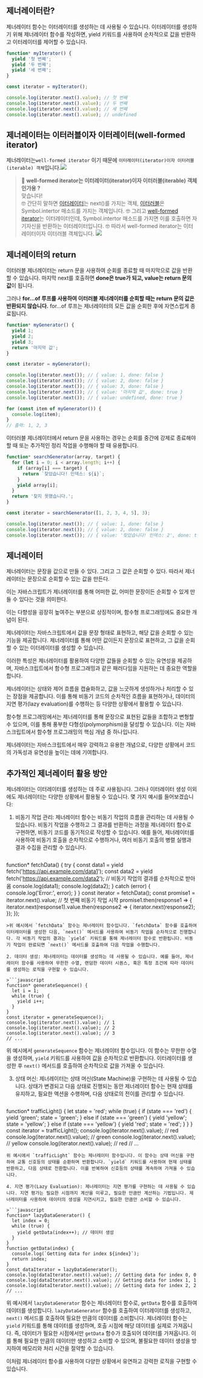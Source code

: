 ## 제너레이터란?

제너레이터 함수는 이터레이터를 생성하는 데 사용될 수 있습니다. 이터레이터를 생성하기 위해 제너레이터 함수를 작성하면, yield 키워드를 사용하여 순차적으로 값을 반환하고 이터레이터를 제어할 수 있습니다.

```javascript
function* myIterator() {
  yield '첫 번째';
  yield '두 번째';
  yield '세 번째';
}

const iterator = myIterator();

console.log(iterator.next().value); // 첫 번째
console.log(iterator.next().value); // 두 번째
console.log(iterator.next().value); // 세 번째
console.log(iterator.next().value); // undefined

```
## 제너레이터는 이터러블이자 이터레이터(well-formed iterator)
제너레이터는`well-formed iterator` 이기 때문에 `이터레이터(iterator)이자 이터러블(iterable) 객체`입니다.![](https://velog.velcdn.com/images/boyeon_jeong/post/acc5ccde-bbaf-46e1-9a05-2adaec95a7b9/image.png)


> 🔎 **well-formed iterator는 이터레이터(iterator)이자 이터러블(iterable) 객체인가용 ?**<br/>
맞습니다!<br/>
🤓 간단히 말하면 [이터레이터](https://velog.io/@boyeon_jeong/%EC%9D%B4%ED%84%B0%EB%9F%AC%EB%B8%94-%EC%9D%B4%ED%84%B0%EB%A0%88%EC%9D%B4%ED%84%B0-%ED%94%84%EB%A1%9C%ED%86%A0%EC%BB%AC)는 next()를 가지는 객체, [이터러블](https://velog.io/@boyeon_jeong/%EC%9D%B4%ED%84%B0%EB%9F%AC%EB%B8%94-%EC%9D%B4%ED%84%B0%EB%A0%88%EC%9D%B4%ED%84%B0-%ED%94%84%EB%A1%9C%ED%86%A0%EC%BB%AC)은 Symbol.intertor 매소드를 가지는 객체입니다.
🤓 그리고 [well-formed iterator](https://velog.io/@boyeon_jeong/%EC%82%AC%EC%9A%A9%EC%9E%90-%EC%A0%95%EC%9D%98-%EC%9D%B4%ED%84%B0%EB%9F%AC%EB%B8%94)는 이터레이터인데, Symbol.intertor 매소드를 가지면 이를 호출하면 자기자신을 반환하는 이터레이터입니다.
🤓 따라서 well-formed iterator는 이터레이터이자 이터러블 객체입니다.
![](https://velog.velcdn.com/images/boyeon_jeong/post/f9fbb05e-0cf2-42da-81ab-fe2b3c6ac66c/image.png)


## 제너레이터의 return
이터러블 제너레이터는 return 문을 사용하여 순회를 종료할 때 마지막으로 값을 반환할 수 있습니다. 마지막 next를 호출하면 **done은 true가 되고, value는 return 문의 값**이 됩니다.

그러나 **for...of 루프를 사용하여 이터러블 제너레이터를 순회할 때는 return 문의 값은 반환되지 않습니다.** for...of 루프는 제너레이터의 모든 값을 순회한 후에 자연스럽게 종료됩니다.

```javascript
function* myGenerator() {
  yield 1;
  yield 2;
  yield 3;
  return '마지막 값';
}

const iterator = myGenerator();

console.log(iterator.next()); // { value: 1, done: false }
console.log(iterator.next()); // { value: 2, done: false }
console.log(iterator.next()); // { value: 3, done: false }
console.log(iterator.next()); // { value: '마지막 값', done: true }
console.log(iterator.next()); // { value: undefined, done: true }

for (const item of myGenerator()) {
  console.log(item);
}
// 출력: 1, 2, 3
```

이터러블 제너레이터에서 return 문을 사용하는 경우는 순회를 중간에 강제로 종료해야 할 때 또는 추가적인 정리 작업을 수행해야 할 때 유용합니다. 

```javascript
function* searchGenerator(array, target) {
  for (let i = 0; i < array.length; i++) {
    if (array[i] === target) {
      return `찾았습니다! 인덱스: ${i}`;
    }
    yield array[i];
  }
  return '찾지 못했습니다.';
}

const iterator = searchGenerator([1, 2, 3, 4, 5], 3);

console.log(iterator.next()); // { value: 1, done: false }
console.log(iterator.next()); // { value: 2, done: false }
console.log(iterator.next()); // { value: '찾았습니다! 인덱스: 2', done: true }
```

## 제너레이터 

제너레이터는 문장을 값으로 만들 수 있다. 그리고 그 값은 순회할 수 있다. 따라서 제너레이터는 문장으로 순회할 수 있는 값을 만든다.

이는 자바스크립트가 제너레이터를 통해 어떠한 값, 어떠한 문장이든 순회할 수 있게 만들 수 있다는 것을 의미한다.

이는 다향성을 굉장히 높여주는 부분으로 상징적이며, 함수형 프로그래밍에도 중요한 개념이 된다.

제너레이터는 자바스크립트에서 값을 문장 형태로 표현하고, 해당 값을 순회할 수 있는 기능을 제공합니다. 제너레이터를 통해 어떤 값이든지 문장으로 표현하고, 그 값을 순회할 수 있는 이터레이터를 생성할 수 있습니다.

이러한 특성은 제너레이터를 활용하여 다양한 값들을 순회할 수 있는 유연성을 제공하며, 자바스크립트에서 함수형 프로그래밍과 같은 패러다임을 지원하는 데 중요한 역할을 합니다.

제너레이터는 상태와 제어 흐름을 캡슐화하고, 값을 느긋하게 생성하거나 처리할 수 있는 장점을 제공합니다. 이를 통해 비동기 코드의 순차적인 흐름을 표현하거나, 데이터의 지연 평가(lazy evaluation)를 수행하는 등 다양한 상황에서 활용할 수 있습니다.

함수형 프로그래밍에서는 제너레이터를 통해 문장으로 표현된 값들을 조합하고 변형할 수 있으며, 이를 통해 풍부한 다형성(polymorphism)을 달성할 수 있습니다. 이는 자바스크립트에서 함수형 프로그래밍의 핵심 개념 중 하나입니다.

제너레이터는 자바스크립트에서 매우 강력하고 유용한 개념으로, 다양한 상황에서 코드의 가독성과 유연성을 높이는 데에 기여합니다.


## 추가적인 제너레이터 활용 방안
제너레이터는 이터레이터를 생성하는 데 주로 사용됩니다. 그러나 이터레이터 생성 이외에도 제너레이터는 다양한 상황에서 활용될 수 있습니다. 몇 가지 예시를 들어보겠습니다:

1. 비동기 작업 관리: 제너레이터 함수는 비동기 작업의 흐름을 관리하는 데 사용될 수 있습니다. 비동기 작업을 수행하고 그 결과를 반환하는 과정을 제너레이터 함수로 구현하면, 비동기 코드를 동기적으로 작성할 수 있습니다. 예를 들어, 제너레이터를 사용하여 비동기 호출을 순차적으로 수행하거나, 여러 비동기 호출의 병렬 실행과 결과 수집을 관리할 수 있습니다.

>```javascript
function* fetchData() {
  try {
    const data1 = yield fetch('https://api.example.com/data1');
    const data2 = yield fetch('https://api.example.com/data2');
    // 비동기 작업의 결과를 순차적으로 받아옴
    console.log(data1);
    console.log(data2);
  } catch (error) {
    console.log('Error:', error);
  }
}
const iterator = fetchData();
const promise1 = iterator.next().value; // 첫 번째 비동기 작업 시작
promise1.then(response1 => {
  iterator.next(response1).value.then(response2 => {
    iterator.next(response2);
  });
});
```
>위 예시에서 `fetchData` 함수는 제너레이터 함수입니다. `fetchData` 함수를 호출하여 이터레이터를 생성한 다음, `next()` 메서드를 사용하여 비동기 작업을 순차적으로 진행합니다. 각 비동기 작업의 결과는 `yield` 키워드를 통해 제너레이터 함수로 반환됩니다. 비동기 작업이 완료되면 `next()` 메서드를 호출하여 다음 작업을 수행합니다.

2. 데이터 생성: 제너레이터는 데이터를 생성하는 데 사용될 수 있습니다. 예를 들어, 제너레이터 함수를 사용하여 무한한 수열, 랜덤한 데이터 시퀀스, 혹은 특정 조건에 따라 데이터를 생성하는 로직을 구현할 수 있습니다.

>```javascript
function* generateSequence() {
  let i = 1;
  while (true) {
    yield i++;
  }
}
const iterator = generateSequence();
console.log(iterator.next().value); // 1
console.log(iterator.next().value); // 2
console.log(iterator.next().value); // 3
// ...
```
위 예시에서 `generateSequence` 함수는 제너레이터 함수입니다. 이 함수는 무한한 수열을 생성하며, `yield` 키워드를 사용하여 값을 순차적으로 반환합니다. 이터레이터를 생성한 후 `next()` 메서드를 호출하여 순차적으로 값을 가져올 수 있습니다.

3. 상태 머신: 제너레이터는 상태 머신(State Machine)을 구현하는 데 사용될 수 있습니다. 상태가 변경되고 다음 상태로 진행되는 동안 제너레이터 함수는 현재 상태를 유지하고, 필요한 액션을 수행하며, 다음 상태로의 전이를 관리할 수 있습니다.


>```javascript
function* trafficLight() {
  let state = 'red';
  while (true) {
    if (state === 'red') {
      yield 'green';
      state = 'green';
    } else if (state === 'green') {
      yield 'yellow';
      state = 'yellow';
    } else if (state === 'yellow') {
      yield 'red';
      state = 'red';
    }
  }
}
const iterator = trafficLight();
console.log(iterator.next().value); // red
console.log(iterator.next().value); // green
console.log(iterator.next().value); // yellow
console.log(iterator.next().value); // red
// ...
```
위 예시에서 `trafficLight` 함수는 제너레이터 함수입니다. 이 함수는 상태 머신을 구현하여 교통 신호등의 상태를 순환하며 반환합니다. `yield` 키워드를 사용하여 현재 상태를 반환하고, 다음 상태로 전환합니다. 이를 반복하여 신호등의 상태를 계속하여 가져올 수 있습니다.

4. 지연 평가(Lazy Evaluation): 제너레이터는 지연 평가를 구현하는 데 사용될 수 있습니다. 지연 평가는 필요한 시점까지 계산을 미루고, 필요한 만큼만 계산하는 기법입니다. 제너레이터를 사용하여 데이터의 생성을 지연시키고, 필요한 만큼만 소비할 수 있습니다.

>```javascript
function* lazyDataGenerator() {
  let index = 0;
  while (true) {
    yield getData(index++); // 데이터 생성
  }
}
function getData(index) {
  console.log(`Getting data for index ${index}`);
  return index;
}
const dataIterator = lazyDataGenerator();
console.log(dataIterator.next().value); // Getting data for index 0, 0
console.log(dataIterator.next().value); // Getting data for index 1, 1
console.log(dataIterator.next().value); // Getting data for index 2, 2
// ...
```
위 예시에서 `lazyDataGenerator` 함수는 제너레이터 함수로, `getData` 함수를 호출하여 데이터를 생성합니다. `lazyDataGenerator` 함수를 호출하여 이터레이터를 생성하고, `next()` 메서드를 호출하여 필요한 만큼의 데이터를 소비합니다.
제너레이터 함수는 `yield` 키워드를 통해 데이터를 생성하며, 호출 시점에 해당 데이터를 실제로 가져옵니다. 즉, 데이터가 필요한 시점에서만 `getData` 함수가 호출되어 데이터를 가져옵니다. 이를 통해 필요한 만큼의 데이터만 생성하고 소비할 수 있으며, 불필요한 데이터 생성을 방지하여 메모리와 처리 시간을 절약할 수 있습니다.



이처럼 제너레이터 함수를 사용하여 다양한 상황에서 유연하고 강력한 로직을 구현할 수 있습니다. 

